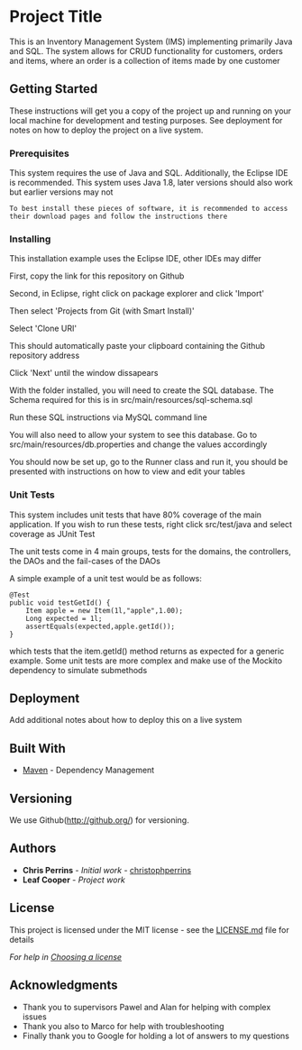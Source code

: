 # Project Title

This is an Inventory Management System (IMS) implementing primarily Java and SQL. The system allows for CRUD functionality for customers, orders and items, where an order is a collection of items made by one customer

## Getting Started

These instructions will get you a copy of the project up and running on your local machine for development and testing purposes. See deployment for notes on how to deploy the project on a live system.

### Prerequisites


This system requires the use of Java and SQL. Additionally, the Eclipse IDE is recommended. This system uses Java 1.8, later versions should also work but earlier versions may not

```
To best install these pieces of software, it is recommended to access their download pages and follow the instructions there
```

### Installing

This installation example uses the Eclipse IDE, other IDEs may differ

First, copy the link for this repository on Github

Second, in Eclipse, right click on package explorer and click 'Import'

Then select 'Projects from Git (with Smart Install)'

Select 'Clone URI'

This should automatically paste your clipboard containing the Github repository address

Click 'Next' until the window dissapears

With the folder installed, you will need to create the SQL database. The Schema required for this is in src/main/resources/sql-schema.sql

Run these SQL instructions via MySQL command line

You will also need to allow your system to see this database. Go to src/main/resources/db.properties and change the values accordingly

You should now be set up, go to the Runner class and run it, you should be presented with instructions on how to view and edit your tables

### Unit Tests 

This system includes unit tests that have 80% coverage of the main application. If you wish to run these tests, right click src/test/java and select coverage as JUnit Test

The unit tests come in 4 main groups, tests for the domains, the controllers, the DAOs and the fail-cases of the DAOs

A simple example of a unit test would be as follows:

	@Test
	public void testGetId() {
		Item apple = new Item(1l,"apple",1.00);
		Long expected = 1l;
		assertEquals(expected,apple.getId());
	}

which tests that the item.getId() method returns as expected for a generic example. Some unit tests are more complex and make use of the Mockito dependency to simulate submethods


## Deployment

Add additional notes about how to deploy this on a live system

## Built With

* [Maven](https://maven.apache.org/) - Dependency Management

## Versioning

We use Github(http://github.org/) for versioning.

## Authors

* **Chris Perrins** - *Initial work* - [christophperrins](https://github.com/christophperrins)
* **Leaf Cooper** - *Project work* 

## License

This project is licensed under the MIT license - see the [LICENSE.md](LICENSE.md) file for details 

*For help in [Choosing a license](https://choosealicense.com/)*

## Acknowledgments

* Thank you to supervisors Pawel and Alan for helping with complex issues
* Thank you also to Marco for help with troubleshooting
* Finally thank you to Google for holding a lot of answers to my questions
